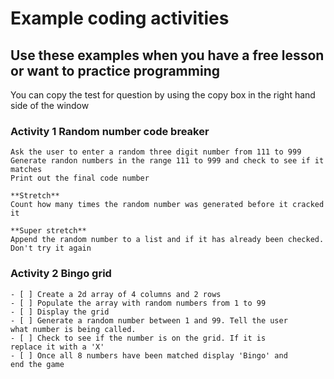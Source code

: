 # Example coding activities
## Use these examples when you have a free lesson or want to practice programming

You can copy the test for question by using the copy box in the right hand side of the window

### Activity 1 Random number code breaker

``` 
Ask the user to enter a random three digit number from 111 to 999
Generate randon numbers in the range 111 to 999 and check to see if it matches
Print out the final code number

**Stretch**
Count how many times the random number was generated before it cracked it

**Super stretch**
Append the random number to a list and if it has already been checked. 
Don't try it again
```

### Activity 2 Bingo grid

``` 
- [ ] Create a 2d array of 4 columns and 2 rows
- [ ] Populate the array with random numbers from 1 to 99
- [ ] Display the grid
- [ ] Generate a random number between 1 and 99. Tell the user
what number is being called.
- [ ] Check to see if the number is on the grid. If it is 
replace it with a 'X'
- [ ] Once all 8 numbers have been matched display 'Bingo' and 
end the game
```